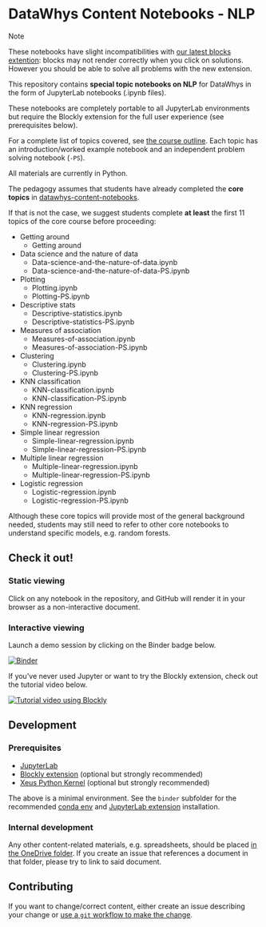 # DataWhys Content Notebooks - NLP

> [!NOTE]  
> These notebooks have slight incompatibilities with [our latest blocks extention](https://github.com/aolney/jupyterlab-blockly-polyglot-extension): blocks may not render correctly when you click on solutions. However you should be able to solve all problems with the new extension.

This repository contains **special topic notebooks on NLP** for DataWhys in the form of JupyterLab notebooks (.ipynb files).

These notebooks are completely portable to all JupyterLab environments but require the Blockly extension for the full user experience (see prerequisites below).

For a complete list of topics covered, see [the course outline](Course-outline.ipynb).
Each topic has an introduction/worked example notebook and an independent problem solving notebook (`-PS`).

All materials are currently in Python.

The pedagogy assumes that students have already completed the **core topics** in [datawhys-content-notebooks](https://github.com/memphis-iis/datawhys-content-notebooks).

If that is not the case, we suggest students complete **at least** the first 11 topics of the core course before proceeding:

- Getting around
    - Getting around
- Data science and the nature of data
    - Data-science-and-the-nature-of-data.ipynb
    - Data-science-and-the-nature-of-data-PS.ipynb
- Plotting
    - Plotting.ipynb
    - Plotting-PS.ipynb
- Descriptive stats
    - Descriptive-statistics.ipynb
    - Descriptive-statistics-PS.ipynb
- Measures of association
    - Measures-of-association.ipynb
    - Measures-of-association-PS.ipynb
- Clustering
    - Clustering.ipynb
    - Clustering-PS.ipynb
- KNN classification
    - KNN-classification.ipynb
    - KNN-classification-PS.ipynb
- KNN regression
    - KNN-regression.ipynb
    - KNN-regression-PS.ipynb
- Simple linear regression
    - Simple-linear-regression.ipynb
    - Simple-linear-regression-PS.ipynb
- Multiple linear regression
    - Multiple-linear-regression.ipynb
    - Multiple-linear-regression-PS.ipynb
- Logistic regression
    - Logistic-regression.ipynb
    - Logistic-regression-PS.ipynb
    
Although these core topics will provide most of the general background needed, students may still need to refer to other core notebooks to understand specific models, e.g. random forests.

## Check it out!

### Static viewing

Click on any notebook in the repository, and GitHub will render it in your browser as a non-interactive document.

### Interactive viewing

Launch a demo session by clicking on the Binder badge below.

[![Binder](https://mybinder.org/badge_logo.svg)](https://mybinder.org/v2/gh/memphis-iis/datawhys-content-notebooks-nlp/master?urlpath=lab)

If you've never used Jupyter or want to try the Blockly extension, check out the tutorial video below.

[![Tutorial video using Blockly](https://img.youtube.com/vi/-luPzplPDI0/0.jpg)](https://youtu.be/-luPzplPDI0 "Tutorial video using Blockly")


## Development

### Prerequisites

- [JupyterLab](https://jupyter.org/install)
- [Blockly extension](https://github.com/aolney/fable-jupyterlab-blockly-extension) (optional but strongly recommended)
- [Xeus Python Kernel](https://github.com/jupyter-xeus/xeus-python) (optional but strongly recommended)

The above is a minimal environment.
See the `binder` subfolder for the recommended [conda env](https://docs.conda.io/projects/conda/en/latest/user-guide/tasks/manage-environments.html#creating-an-environment-from-an-environment-yml-file) and [JupyterLab extension](https://jupyterlab.readthedocs.io/en/stable/user/extensions.html#using-the-terminal) installation.

### Internal development

Any other content-related materials, e.g. spreadsheets, should be placed [in the OneDrive folder](https://livememphis-my.sharepoint.com/:f:/r/personal/aolney_memphis_edu/Documents/DataWhys/content-planning?csf=1&e=LPEGbr). If you create an issue that references a document in that folder, please try to link to said document.

## Contributing

If you want to change/correct content, either create an issue describing your change or [use a `git` workflow to make the change](https://www.atlassian.com/git/tutorials/making-a-pull-request).
